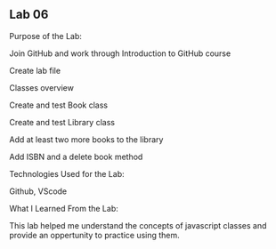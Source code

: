 ## Lab 06
Purpose of the Lab:

Join GitHub and work through Introduction to GitHub course

Create lab file

Classes overview

Create and test Book class

Create and test Library class

Add at least two more books to the library

Add ISBN and a delete book method


Technologies Used for the Lab:

Github, VScode

What I Learned From the Lab:

This lab helped me understand the concepts of javascript classes and provide an oppertunity to practice using them. 

